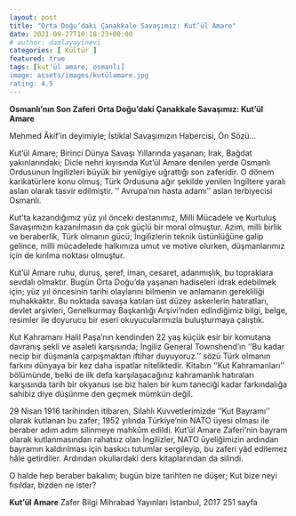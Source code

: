```yaml
---
layout: post
title: "Orta Doğu’daki Çanakkale Savaşımız: Kut’ül Amare"
date: 2021-09-27T10:18:23+00:00
# author: damlayayinevi
categories: [ Kültür ]
featured: true
tags: [kut'ül amare, osmanlı]
image: assets/images/kutülamare.jpg
rating: 4.5
---
```


**Osmanlı’nın Son Zaferi**
**Orta Doğu’daki Çanakkale Savaşımız: Kut’ül Amare**

Mehmed Âkif’in deyimiyle; İstiklal Savaşımızın Habercisi, Ön Sözü…

Kut’ül Amare; Birinci Dünya Savaşı Yıllarında yaşanan; Irak, Bağdat yakınlarındaki; Dicle nehri kıyısında Kut’ül Amare denilen yerde Osmanlı Ordusunun İngilizleri büyük bir yenilgiye uğrattığı son zaferidir. O dönem karikatürlere konu olmuş; Türk Ordusuna ağır şekilde yenilen İngiltere yaralı aslan olarak tasvir edilmiştir. ‘’ Avrupa’nın hasta adamı’’ aslan terbiyecisi Osmanlı.

Kut’ta kazandığımız yüz yıl önceki destanımız, Milli Mücadele ve Kurtuluş Savaşımızın kazanılmasın da çok güçlü bir moral olmuştur. Azim, milli birlik ve beraberlik, Türk olmanın gücü; İngilizlerin teknik üstünlüğüne galip gelince, milli mücadelede halkımıza umut ve motive olurken, düşmanlarımız için de kırılma noktası olmuştur.

Kut’ül Amare ruhu, duruş, şeref, iman, cesaret, adanmışlık, bu topraklara sevdalı olmaktır. Bugün Orta Doğu’da yaşanan hadiseleri idrak edebilmek için; yüz yıl öncesinin tarihi olaylarını bilmenin ve anlamanın gerekliliği muhakkaktır. Bu noktada savaşa katılan üst düzey askerlerin hatıratları, devlet arşivleri, Genelkurmay Başkanlığı Arşivi’nden edindiğimiz bilgi, belge, resimler ile doyurucu bir eseri okuyucularımızla buluşturmaya çalıştık.

Kut Kahramanı Halil Paşa’nın kendinden 22 yaş küçük esir bir komutana davranış şekli ve asaleti karşısında; İngiliz General Townshend’ın ‘’Bu kadar necip bir düşmanla çarpışmaktan iftihar duyuyoruz.’’ sözü Türk olmanın farkını dünyaya bir kez daha ispatlar niteliktedir. Kitabın ‘’Kut Kahramanları’’ bölümünde, belki de ilk defa karşılaşacağınız kahramanlık hatıraları karşısında tarih bir okyanus ise biz halen bir kum taneciği kadar farkındalığa sahibiz diye düşünme den geçmek mümkün değil.

29 Nisan 1916 tarihinden itibaren, Silahlı Kuvvetlerimizde ‘’Kut Bayramı’’ olarak kutlanan bu zafer; 1952 yılında Türkiye’nin NATO üyesi olması ile beraber adım adım silinmeye mahkûm edildi. Kut’ül Amare Zaferi’nin bayram olarak kutlanmasından rahatsız olan İngilizler, NATO üyeliğimizin ardından bayramın kaldırılması için baskıcı tutumlar sergileyip, bu zaferi yâd edilemez hâle getirdiler. Ardından okullardaki ders kitaplarından da silindi.

O halde hep beraber bakalım; bugün bize tarihten ne düşer; Kut bize neyi fısıldar, bizden ne ister?

**Kut’ül Amare**
Zafer Bilgi 
Mihrabad Yayınları
İstanbul, 2017
251 sayfa
